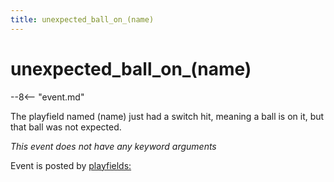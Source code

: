 ```yaml
---
title: unexpected_ball_on_(name)
---
```


# unexpected_ball_on_(name)


--8<-- "event.md"

The playfield named (name) just had a switch hit, meaning a ball is on
it, but that ball was not expected.

*This event does not have any keyword arguments*

Event is posted by [playfields:](../config/playfields.md)
